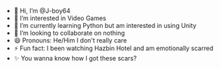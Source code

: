 - 👋 Hi, I’m @J-boy64
- 👀 I’m interested in Video Games
- 🌱 I’m currently learning Python but am interested in using Unity
- 💞️ I’m looking to collaborate on nothing
- 😄 Pronouns: He/Him I don't really care
- ⚡ Fun fact: I been watching Hazbin Hotel and am emotionally scarred
- ✨ You wanna know how I got these scars?

<!---
J-boy64/J-boy64 is a ✨ special ✨ repository because its `README.md` (this file) appears on your GitHub profile.
You can click the Preview link to take a look at your changes.
--->
